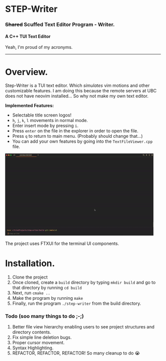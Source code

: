 # STEP-Writer
### ~~Shared~~ Scuffed Text Editor Program - Writer.
#### A C++ TUI Text Editor 
Yeah, I'm proud of my acronyms.
___

# Overview.
Step-Writer is a TUI text editor. Which *simulates* vim motions and other customizable features. 
I am doing this because the remote servers at UBC does not have neovim installed... So why not make my own text editor.

**Implemented Features:**
- Selectable title screen logos!
- `h`, `j`, `k`, `l` movements in normal mode.
- Enter insert mode by pressing `i`.
- Press `enter` on the file in the explorer in order to open the file.
- Press `q` to return to main menu. (Probably should change that...)
- You can add your own features by going into the `TextFileViewer.cpp` file.

![](Docs/Overview.gif)

The project uses FTXUI for the terminal UI components.

# Installation.
1. Clone the project
2. Once cloned, create a `build` directory by typing `mkdir build` and go to that directory by running `cd build`
3. Next, run `cmake ..`
4. Make the program by running `make`
5. Finally, run the program `./step-writer` from the build directory.

### Todo (soo many things to do ;-;)
1. Better file view hierarchy enabling users to see project structures and directory contents.
2. Fix simple line deletion bugs.
3. Proper cursor movement.
4. Syntax Highlighting.
5. REFACTOR, REFACTOR, REFACTOR! So many cleanup to do 😭